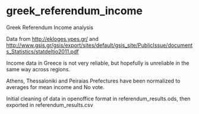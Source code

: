 # greek_referendum_income
Greek Referendum Income analysis

Data from http://ekloges.ypes.gr/ and http://www.gsis.gr/gsis/export/sites/default/gsis_site/PublicIssue/documents_Statistics/statdeltio2011.pdf

Income data in Greece is not very reliable, but hopefully is unreliable in the same way across regions.

Athens, Thessaloniki and Peiraias Prefectures have been normalized to averages for mean income and No vote.

Initial cleaning of data in openoffice format in referendum_results.ods, then exported in referendum_results.csv
